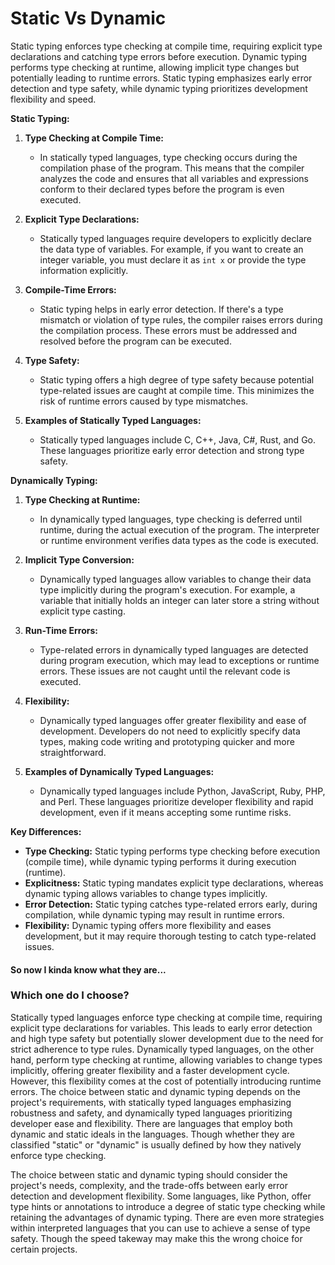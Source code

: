 # Static Vs Dynamic

Static typing enforces type checking at compile time, requiring explicit type declarations and catching type errors before execution. Dynamic typing performs type checking at runtime, allowing implicit type changes but potentially leading to runtime errors. Static typing emphasizes early error detection and type safety, while dynamic typing prioritizes development flexibility and speed.

**Static Typing:**

1. **Type Checking at Compile Time:**
   - In statically typed languages, type checking occurs during the compilation phase of the program. This means that the compiler analyzes the code and ensures that all variables and expressions conform to their declared types before the program is even executed.

2. **Explicit Type Declarations:**
   - Statically typed languages require developers to explicitly declare the data type of variables. For example, if you want to create an integer variable, you must declare it as `int x` or provide the type information explicitly.

3. **Compile-Time Errors:**
   - Static typing helps in early error detection. If there's a type mismatch or violation of type rules, the compiler raises errors during the compilation process. These errors must be addressed and resolved before the program can be executed.

4. **Type Safety:**
   - Static typing offers a high degree of type safety because potential type-related issues are caught at compile time. This minimizes the risk of runtime errors caused by type mismatches.

5. **Examples of Statically Typed Languages:**
   - Statically typed languages include C, C++, Java, C#, Rust, and Go. These languages prioritize early error detection and strong type safety.

  **Dynamically Typing:**

1. **Type Checking at Runtime:**
   - In dynamically typed languages, type checking is deferred until runtime, during the actual execution of the program. The interpreter or runtime environment verifies data types as the code is executed.

2. **Implicit Type Conversion:**
   - Dynamically typed languages allow variables to change their data type implicitly during the program's execution. For example, a variable that initially holds an integer can later store a string without explicit type casting.

3. **Run-Time Errors:**
   - Type-related errors in dynamically typed languages are detected during program execution, which may lead to exceptions or runtime errors. These issues are not caught until the relevant code is executed.

4. **Flexibility:**
   - Dynamically typed languages offer greater flexibility and ease of development. Developers do not need to explicitly specify data types, making code writing and prototyping quicker and more straightforward.

5. **Examples of Dynamically Typed Languages:**
   - Dynamically typed languages include Python, JavaScript, Ruby, PHP, and Perl. These languages prioritize developer flexibility and rapid development, even if it means accepting some runtime risks. 

  
  **Key Differences:**

- **Type Checking:** Static typing performs type checking before execution (compile time), while dynamic typing performs it during execution (runtime).
- **Explicitness:** Static typing mandates explicit type declarations, whereas dynamic typing allows variables to change types implicitly.
- **Error Detection:** Static typing catches type-related errors early, during compilation, while dynamic typing may result in runtime errors.
- **Flexibility:** Dynamic typing offers more flexibility and eases development, but it may require thorough testing to catch type-related issues.

#### So now I kinda know what they are...
### Which one do I choose?
  Statically typed languages enforce type checking at compile time, requiring explicit type declarations for variables. This leads to early error detection and high type safety but potentially slower development due to the need for strict adherence to type rules. Dynamically typed languages, on the other hand, perform type checking at runtime, allowing variables to change types implicitly, offering greater flexibility and a faster development cycle. However, this flexibility comes at the cost of potentially introducing runtime errors. The choice between static and dynamic typing depends on the project's requirements, with statically typed languages emphasizing robustness and safety, and dynamically typed languages prioritizing developer ease and flexibility. There are languages that employ both dynamic and static ideals in the languages. Though whether they are classified "static" or "dynamic" is usually defined by how they natively enforce type checking. 
  
  The choice between static and dynamic typing should consider the project's needs, complexity, and the trade-offs between early error detection and development flexibility. Some languages, like Python, offer type hints or annotations to introduce a degree of static type checking while retaining the advantages of dynamic typing. There are even more strategies within interpreted languages that you can use to achieve a sense of type safety. Though the speed takeway may make this the wrong choice for certain projects. 

